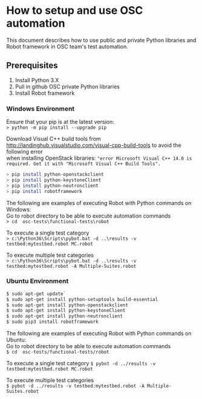 # How to setup and use OSC automation
This document describes how to use public and private Python libraries and Robot framework in OSC team's test automation.

## Prerequisites  
1. Install Python 3.X  
2. Pull in github OSC private Python libraries
3. Install Robot framework

### Windows Environment
Ensure that your pip is at the latest version:  
`> python -m pip install --upgrade pip`

Download Visual C++ build tools from http://landinghub.visualstudio.com/visual-cpp-build-tools to avoid the following error  
when installing OpenStack libraries: 
`"error Microsoft Visual C++ 14.0 is required. Get it with "Microsoft Visual C++ Build Tools".`  

```sh
> pip install python-openstackclient    
> pip install python-keystoneClient    
> pip install python-neutronclient    
> pip install robotframework    
```
The following are examples of executing Robot with Python commands on Windows:  
Go to robot directory to be able to execute automation commands  
`> cd  osc-tests\functional-tests\robot`  

To execute a single test category    
`> c:\Python36\Scripts\pybot.bat -d ..\results -v testbed:mytestbed.robot MC.robot`  

To execute multiple test categories  
`> c:\Python36\Scripts\pybot.bat -d ..\results -v testbed:mytestbed.robot -A Multiple-Suites.robot`  

### Ubuntu Environment
```sh
$ sudo apt-get update`  
$ sudo apt-get install python-setuptools build-essential    
$ sudo apt-get install python-openstackclient    
$ sudo apt-get install python-keystoneClient    
$ sudo apt-get install python-neutronclient    
$ sudo pip3 install robotframework    
```
The following are examples of executing Robot with Python commands on Ubuntu:  
Go to robot directory to be able to execute automation commands  
`$ cd  osc-tests/functional-tests/robot`   

To execute a single test category 
`$ pybot -d ../results -v testbed:mytestbed.robot MC.robot`   

To execute multiple test categories  
`$ pybot -d ../results -v testbed:mytestbed.robot -A Multiple-Suites.robot` 
